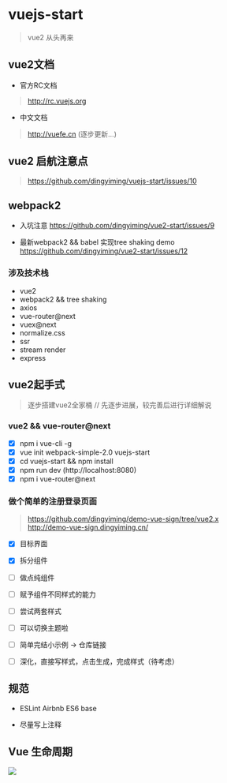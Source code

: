 # vuejs-start

> vue2 从头再来

## vue2文档

- 官方RC文档

> http://rc.vuejs.org

- 中文文档

>  http://vuefe.cn (逐步更新...)

## vue2 启航注意点
 
> https://github.com/dingyiming/vuejs-start/issues/10

## webpack2

- 入坑注意 https://github.com/dingyiming/vue2-start/issues/9

- 最新webpack2 && babel 实现tree shaking demo  https://github.com/dingyiming/vue2-start/issues/12

### 涉及技术栈

- vue2
- webpack2 && tree shaking
- axios
- vue-router@next
- vuex@next
- normalize.css
- ssr
- stream render
- express

## vue2起手式
 
> 逐步搭建vue2全家桶 // 先逐步进展，较完善后进行详细解说

### vue2 && vue-router@next
- [x] npm i vue-cli -g
- [x] vue init webpack-simple-2.0 vuejs-start
- [x] cd vuejs-start && npm install
- [x] npm run dev  (http://localhost:8080)
- [x] npm i vue-router@next

### 做个简单的注册登录页面

> https://github.com/dingyiming/demo-vue-sign/tree/vue2.x
> http://demo-vue-sign.dingyiming.cn/

- [x] 目标界面
- [x] 拆分组件
- [ ] 做点纯组件
- [ ] 赋予组件不同样式的能力
- [ ] 尝试两套样式
- [ ] 可以切换主题啦
- [ ] 简单完结小示例 -> 仓库链接
- [ ] 深化，直接写样式，点击生成，完成样式（待考虑）


## 规范

- ESLint Airbnb ES6 base

- 尽量写上注释

## Vue 生命周期

![](http://rc.vuejs.org/images/lifecycle.png)